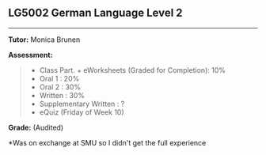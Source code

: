 ## LG5002 German Language Level 2
---
<b>Tutor:</b> Monica Brunen <br>

<b>Assessment:</b>
> - Class Part. + eWorksheets (Graded for Completion): 10% 
> - Oral 1 : 20% 
> - Oral 2 : 30% 
> - Written : 30% 
> - Supplementary Written : ?
> - eQuiz (Friday of Week 10) 

<b>Grade:</b> (Audited)

*Was on exchange at SMU so I didn't get the full experience
